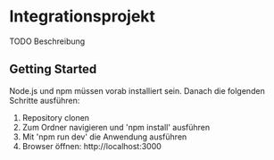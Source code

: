 # Integrationsprojekt

TODO Beschreibung

## Getting Started

Node.js und npm müssen vorab installiert sein. Danach die folgenden Schritte ausführen:
1. Repository clonen
2. Zum Ordner navigieren und 'npm install' ausführen
3. Mit 'npm run dev' die Anwendung ausführen
4. Browser öffnen: http://localhost:3000

